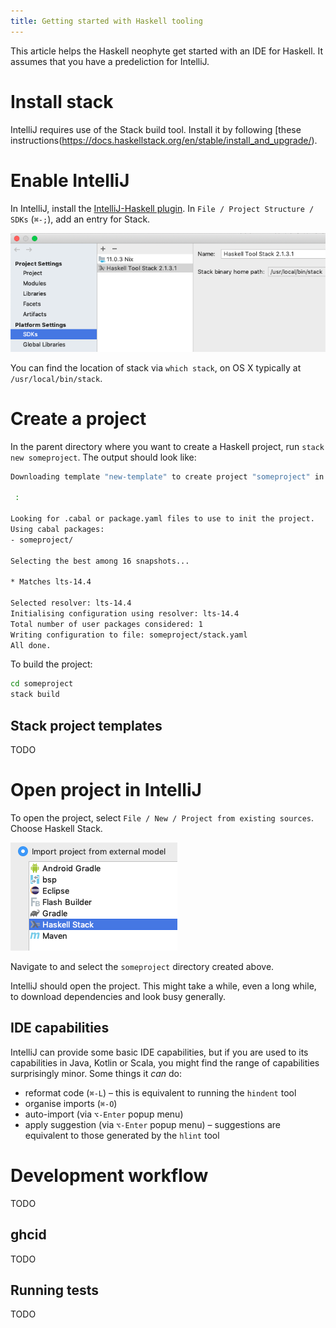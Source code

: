 ```yaml
---
title: Getting started with Haskell tooling
---
```


This article helps the Haskell neophyte get started with an IDE for Haskell.
It assumes that you have a predeliction for IntelliJ.

# Install stack

IntelliJ requires use of the Stack build tool.
Install it by following [these instructions(https://docs.haskellstack.org/en/stable/install_and_upgrade/).

# Enable IntelliJ

In IntelliJ, install the [IntelliJ-Haskell plugin](https://plugins.jetbrains.com/plugin/8258-intellij-haskell/).
In `File / Project Structure / SDKs` (`⌘-;`), add an entry for Stack.
 
![](/images/haskell-sdks.png)

You can find the location of stack via `which stack`, on OS X typically at `/usr/local/bin/stack`.

# Create a project

In the parent directory where you want to create a Haskell project, run `stack new someproject`. 
The output should look like:
```bash
Downloading template "new-template" to create project "someproject" in someproject/ ...

 :

Looking for .cabal or package.yaml files to use to init the project.
Using cabal packages:
- someproject/

Selecting the best among 16 snapshots...

* Matches lts-14.4

Selected resolver: lts-14.4
Initialising configuration using resolver: lts-14.4
Total number of user packages considered: 1
Writing configuration to file: someproject/stack.yaml
All done.
```

To build the project:
```bash
cd someproject
stack build
```

## Stack project templates

TODO

# Open project in IntelliJ

To open the project, select `File / New / Project from existing sources`.
Choose Haskell Stack.

![](/images/haskell-existing-project.png)

Navigate to and select the `someproject` directory created above.

IntelliJ should open the project. This might take a while, even a long while, to download dependencies and look busy generally.

## IDE capabilities

IntelliJ can provide some basic IDE capabilities, but if you are used to its capabilities in Java, Kotlin or Scala, you might find the range of capabilities surprisingly minor. Some things it _can_ do:

- reformat code (`⌘-L`) – this is equivalent to running the `hindent` tool
- organise imports (`⌘-O`)
- auto-import (via `⌥-Enter` popup menu)
- apply suggestion (via `⌥-Enter` popup menu) – suggestions are equivalent to those generated by the `hlint` tool

# Development workflow

TODO

## ghcid

TODO

## Running tests

TODO

